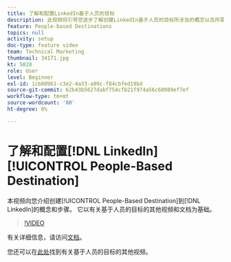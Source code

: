 ```yaml
---
title: 了解和配置LinkedIn基于人员的目标
description: 此视频将引导您逐步了解创建LinkedIn基于人员的目标所涉及的概念以及所需执行的步骤。 它以有关基于人员的目标的其他视频和文档为基础。
feature: People-based Destinations
topics: null
activity: setup
doc-type: feature video
team: Technical Marketing
thumbnail: 34171.jpg
kt: 5028
role: User
level: Beginner
exl-id: 1cb80961-c3e2-4a33-a09c-f84cbfed19bd
source-git-commit: 62b43b5627dabf754cf821f974a56c60989ef7ef
workflow-type: tm+mt
source-wordcount: '80'
ht-degree: 0%

---
```


# 了解和配置[!DNL LinkedIn] [!UICONTROL People-Based Destination]

本视频向您介绍创建[!UICONTROL People-Based Destination]到[!DNL LinkedIn]的概念和步骤。 它以有关基于人员的目标的其他视频和文档为基础。

>[!VIDEO](https://video.tv.adobe.com/v/34171/?quality=12)

有关详细信息，请访问[文档](https://experienceleague.adobe.com/docs/audience-manager/user-guide/features/destinations/people-based/people-based-destinations-overview.html?lang=zh-Hans)。

您还可以在[此处](https://adobe.ly/aamlearnpbd)找到有关基于人员的目标的其他视频。
